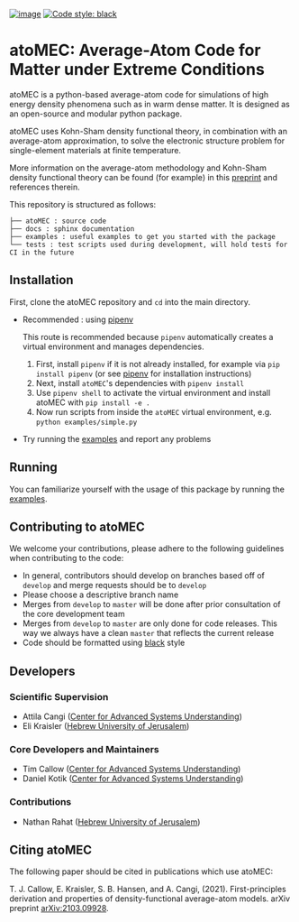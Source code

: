 [![image](https://img.shields.io/badge/License-BSD%203--Clause-blue.svg)](https://opensource.org/licenses/BSD-3-Clause)
[![Code style: black](https://img.shields.io/badge/code%20style-black-000000.svg)](https://github.com/psf/black)



# atoMEC: Average-Atom Code for Matter under Extreme Conditions
atoMEC is a python-based average-atom code for simulations of high energy density phenomena such as in warm dense matter. 
It is designed as an open-source and modular python package. 

atoMEC uses Kohn-Sham density functional theory, in combination with an average-atom approximation,
to solve the electronic structure problem for single-element materials at finite temperature.

More information on the average-atom methodology and Kohn-Sham density functional theory can be found (for example) in this [preprint](https://arxiv.org/abs/2103.09928) and references therein.

This repository is structured as follows:
```
├── atoMEC : source code
├── docs : sphinx documentation
├── examples : useful examples to get you started with the package
└── tests : test scripts used during development, will hold tests for CI in the future
```



## Installation
First, clone the atoMEC repository and ``cd`` into the main directory.

* Recommended : using [pipenv](https://pypi.org/project/pipenv/)

  This route is recommended because `pipenv` automatically creates a virtual environment and manages dependencies.
  
  1. First, install `pipenv` if it is not already installed, for example via `pip install pipenv` (or see [pipenv](https://pypi.org/project/pipenv/) for    installation instructions)
  2. Next, install `atoMEC`'s dependencies with `pipenv install`
  3. Use `pipenv shell` to activate the virtual environment and install atoMEC with `pip install -e .`
  4. Now run scripts from inside the `atoMEC` virtual environment, e.g. `python examples/simple.py`

* Try running the [examples](examples) and report any problems

## Running
You can familiarize yourself with the usage of this package by running
the [examples](examples).

## Contributing to atoMEC
We welcome your contributions, please adhere to the following guidelines when contributing to the code:
* In general, contributors should develop on branches based off of `develop` and merge requests should be to `develop`
* Please choose a descriptive branch name
* Merges from `develop` to `master` will be done after prior consultation of the core development team
* Merges from `develop` to `master` are only done for code releases. This way we always have a clean `master` that reflects the current release
* Code should be formatted using [black](https://pypi.org/project/black/) style

## Developers
### Scientific Supervision
- Attila Cangi ([Center for Advanced Systems Understanding](https://www.casus.science/))
- Eli Kraisler ([Hebrew University of Jerusalem](https://en.huji.ac.il/en))

### Core Developers and Maintainers
- Tim Callow ([Center for Advanced Systems Understanding](https://www.casus.science/))
- Daniel Kotik ([Center for Advanced Systems Understanding](https://www.casus.science/))

### Contributions
- Nathan Rahat ([Hebrew University of Jerusalem](https://en.huji.ac.il/en))

## Citing atoMEC
The following paper should be cited in publications which use atoMEC:

T. J. Callow, E. Kraisler, S. B. Hansen, and A. Cangi, (2021). First-principles derivation and properties of density-functional average-atom models. arXiv preprint [arXiv:2103.09928](https://arxiv.org/abs/2103.09928).
